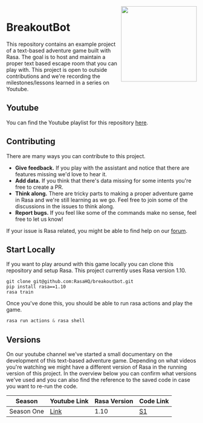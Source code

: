 <img src="logo.png" width=200 align="right">

# BreakoutBot

This repository contains an example project of a text-based adventure game built with Rasa. The 
goal is to host and maintain a proper text based escape room that you can play with. This project
is open to outside contributions and we're recording the milestones/lessons learned in a series 
on Youtube. 

## Youtube

You can find the Youtube playlist for this repository [here](https://www.youtube.com/playlist?list=PL75e0qA87dlGS2ik6n1sN-KjG39yCrGgf).

## Contributing

There are many ways you can contribute to this project.

- **Give feedback.** If you play with the assistant and notice that there are features missing we'd love to hear it.
- **Add data.** If you think that there's data missing for some intents you're free to create a PR.
- **Think along.** There are tricky parts to making a proper adventure game in Rasa and we're still learning as we go.
  Feel free to join some of the discussions in the issues to think along.
- **Report bugs.** If you feel like some of the commands make no sense, feel free to let us know!

If your issue is Rasa related, you might be able to find help on our [forum](https://forum.rasa.com). 

## Start Locally

If you want to play around with this game locally you can clone this repository and setup Rasa. This project currently uses Rasa version 1.10.

```
git clone git@github.com:RasaHQ/breakoutbot.git
pip install rasa==1.10
rasa train
```

Once you've done this, you should be able to run rasa actions and play the game.

```python
rasa run actions & rasa shell
```
## Versions 

On our youtube channel we've started a small documentary on the development of this text-based adventure game. Depending on what videos you're watching we might have a different version of Rasa in the running version of this project. In the overview below you can confirm what versions we've used and you can also find the reference to the saved code in case you want to re-run the code. 

| Season 	      | Youtube Link 	                                                                                                                        | Rasa Version 	| Code Link 	                                                |
|-------------	|-------------------------------------------------------------------------------------------------------------------------------------	|--------------	|------------------------------------------------------------	|
| Season One  	| [Link](https://www.youtube.com/watch?v=rzTSSSnNOpA&list=PL75e0qA87dlGS2ik6n1sN-KjG39yCrGgf&index=2&t=0s&ab_channel=Rasa)             	| 1.10        	| [S1](https://github.com/RasaHQ/breakoutbot/releases/tag/s1) |
